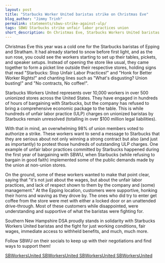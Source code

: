 ```yaml
---
layout: post
title: "Starbucks Worker United baristas strike on Christmas Eve"
blog_author: "Jimmy Trinh"
permalink: statements/sbwu-strike-against-ulp/
tags: SBWU Starbucks strike unfair labor practices union
short_description: On Christmas Eve, Starbucks Workers United baristas went on strike to protest against the hundreds of unresolved unfair labor practice charges on unionized baristas by Starbucks.
---
```


Christmas Eve this year was a cold one for the Starbucks baristas of Epping and Stratham. It had already started to snow before first light, and as the sun rose, you could see the workers starting to set up their tables, pickets, and speaker setups. Instead of opening the store like usual, they came together to form a picket line outside their respective stores, holding signs that read "Starbucks: Stop Unfair Labor Practices!" and "Honk for Better Worker Rights!" and chanting lines such as "What's disgusting? Union busting!" and "No contracts, No coffee!".

Starbucks Workers United represents over 10,000 workers in over 500 unionized stores across the United States. They have engaged in hundreds of hours of bargaining with Starbucks, but the company has refused to bring a comprehensive economic package to the table. This is while hundreds of unfair labor practice (ULP) charges on unionized baristas by Starbucks remain unresolved (totalling in over $100 million legal liabilities).

With that in mind, an overwhelming 98% of union members voted to authorize a strike. These workers want to send a message to Starbucks that they are serious about not only winning a strong contract but also (and just as importantly) to protest those hundreds of outstanding ULP charges. One example of unfair labor practices committed by Starbucks happened during the first year of bargaining with SBWU, when Starbucks (while refusing to bargain in good faith) implemented some of the public demands made by the union at non-union stores.

On the ground, some of these workers wanted to make that point clear, saying that "it's not just about the wages, but about the unfair labor practices, and lack of respect shown to them by the company and (some) management." At the Epping location, customers were supportive, honking their horns and waving as they drove by. The ones who did try to enter get coffee from the store were met with either a locked door or an unattended drive-through. Most of these customers while disappointed, were understanding and supportive of what the baristas were fighting for.

Southern New Hampshire DSA proudly stands in solidarity with Starbucks Workers United baristas and the fight for just working conditions, fair wages, immediate access to withheld benefits, and much, much more.

Follow SBWU on their socials to keep up with their negotiations and find ways to support them!

<a href="https://www.facebook.com/sbworkersunited">
    <i class="fa-brands fa-facebook fa-fw"></i> SBWorkersUnited
</a>

<a href="https://twitter.com/sbworkersunited">
    <i class="fa-brands fa-twitter fa-fw"></i> SBWorkersUnited
</a>

<a href="https://www.instagram.com/sbworkersunited/">
    <i class="fa-brands fa-instagram fa-fw"></i> SBWorkersUnited
</a>

<a href="https://www.tiktok.com/@sbworkersunited?lang=en">
    <i class="fa-brands fa-tiktok fa-fw"></i> SBWorkersUnited
</a>
